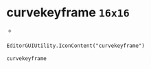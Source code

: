 # curvekeyframe `16x16`
<img src="/img/curvekeyframe.png" width=16 height=16>

``` CSharp
EditorGUIUtility.IconContent("curvekeyframe")
```
```
curvekeyframe
```
